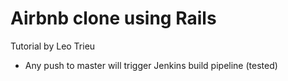 # Airbnb clone using Rails
Tutorial by Leo Trieu
- Any push to master will trigger Jenkins build pipeline (tested)
